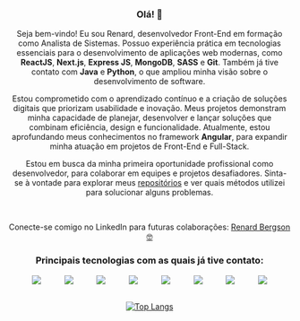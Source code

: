<div align="center">

### Olá! 👋
<p>
  Seja bem-vindo! Eu sou Renard, desenvolvedor Front-End em formação como Analista de Sistemas. Possuo experiência prática em tecnologias essenciais para o desenvolvimento de aplicações web modernas, como <strong>ReactJS</strong>, <strong>Next.js</strong>, <strong>Express JS</strong>, <strong>MongoDB</strong>, <strong>SASS</strong> e <strong>Git</strong>. Também já tive contato com <strong>Java</strong> e <strong>Python</strong>, o que ampliou minha visão sobre o desenvolvimento de software.
</p>

<p>
  Estou comprometido com o aprendizado contínuo e a criação de soluções digitais que priorizam usabilidade e inovação. Meus projetos demonstram minha capacidade de planejar, desenvolver e lançar soluções que combinam eficiência, design e funcionalidade. Atualmente, estou aprofundando meus conhecimentos no framework <strong>Angular</strong>, para expandir minha atuação em projetos de Front-End e Full-Stack.
</p>

<p>
  Estou em busca da minha primeira oportunidade profissional como desenvolvedor, para colaborar em equipes e projetos desafiadores. Sinta-se à vontade para explorar meus <a href="https://github.com/renardbergson?tab=repositories">repositórios</a> e ver quais métodos utilizei para solucionar alguns problemas. 
</p>

<br> 
<p>
  Conecte-se comigo no LinkedIn para futuras colaborações: <a href="https://www.linkedin.com/in/renardbergson">Renard Bergson 🤓</a>
</p>

### Principais tecnologias com as quais já tive contato:

<div style="display: flex; justify-content: space-evenly;">
  <img src="https://img.shields.io/badge/Sass-CC6699?style=for-the-badge&logo=sass&logoColor=white">
  <img src="https://img.shields.io/badge/JavaScript-F7DF1E?style=for-the-badge&logo=javascript&logoColor=black">
  <img src="https://img.shields.io/badge/TypeScript-007ACC?style=for-the-badge&logo=typescript&logoColor=white">
  <img src="https://img.shields.io/badge/React-20232A?style=for-the-badge&logo=react&logoColor=61DAFB">
  <img src="https://img.shields.io/badge/Next-black?style=for-the-badge&logo=next.js&logoColor=white">
  <img src="https://img.shields.io/badge/Express.js-404D59?style=for-the-badge">
  <img src="https://img.shields.io/badge/python-3670A0?style=for-the-badge&logo=python&logoColor=ffdd54">
  <img src="https://img.shields.io/badge/Java-ED8B00?style=for-the-badge&logo=openjdk&logoColor=white">
</div>

<br>

[![Top Langs](https://github-readme-stats.vercel.app/api/top-langs/?username=renardbergson&layout=compact&theme=radical)](https://github.com/anuraghazra/github-readme-stats)

</div>
